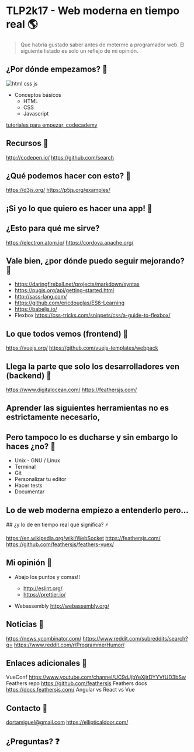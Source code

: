 # TLP2k17 - Web moderna en tiempo real 🌎

> Que habría gustado saber antes de meterme a programador web.
> El siguiente listado es solo un reflejo de mi opinión.

## ¿Por dónde empezamos? 🏁

![html css js](https://raw.githubusercontent.com/ellipticaldoor/tlp2k17/master/img/html_css_js.jpg)
* Conceptos básicos
	- HTML
	- CSS
	- Javascript

[tutoriales para empezar, codecademy](https://www.codecademy.com/learn)


## Recursos 🥙

http://codepen.io/
https://github.com/search


## ¿Qué podemos hacer con esto? 🔨

https://d3js.org/
https://p5js.org/examples/


## ¡Si yo lo que quiero es hacer una app! 📱
## ¿Esto para qué me sirve?

https://electron.atom.io/
https://cordova.apache.org/


## Vale bien, ¿por dónde puedo seguir mejorando? 💪

* https://daringfireball.net/projects/markdown/syntax
* https://pugjs.org/api/getting-started.html
* http://sass-lang.com/
* https://github.com/ericdouglas/ES6-Learning
* https://babeljs.io/
* Flexbox https://css-tricks.com/snippets/css/a-guide-to-flexbox/

## Lo que todos vemos (frontend) 👀

https://vuejs.org/
https://github.com/vuejs-templates/webpack


## Llega la parte que solo los desarrolladores ven (backend) 🍦

https://www.digitalocean.com/
https://feathersjs.com/


## Aprender las siguientes herramientas no es estrictamente necesario,
## Pero tampoco lo es ducharse y sin embargo lo haces ¿no? 🛀

* Unix - GNU / Linux
* Terminal
* Git
* Personalizar tu editor
* Hacer tests
* Documentar


## Lo de web moderna empiezo a entenderlo pero...
## ¿y lo de en tiempo real qué significa? ⚡️

https://en.wikipedia.org/wiki/WebSocket
https://feathersjs.com/
https://github.com/feathersjs/feathers-vuex/


## Mi opinión 💩

* Abajo los puntos y comas!!
	- http://eslint.org/
	- https://prettier.io/

* Webassembly http://webassembly.org/


## Noticias 📰

https://news.ycombinator.com/
https://www.reddit.com/subreddits/search?q=
https://www.reddit.com/r/ProgrammerHumor/


## Enlaces adicionales 🔗

VueConf https://www.youtube.com/channel/UC9dJjbYeXjirDYYVfUD3bSw
Feathers repo https://github.com/feathersjs
Feathers docs https://docs.feathersjs.com/
Angular vs React vs Vue

## Contacto 🙋

dortamiguel@gmail.com
https://ellipticaldoor.com/

## ¿Preguntas? ❓
